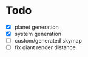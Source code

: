 # Todo

- [x] planet generation
- [x] system generation
- [ ] custom/generated skymap
- [ ] fix giant render distance
